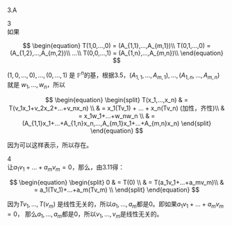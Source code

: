3.A

3\
如果

$$
\begin{equation}
T(1,0,...,0) = (A_{1,1},...,A_{m,1})\\
T(0,1,...,0) = (A_{1,2},...,A_{m,2})\\
...\\
T(0,0,...,1) = (A_{1,n},...,A_{m,n})\\
\end{equation}
$$

$(1,0,...,0),...,(0,...,1)$ 是 $\mathbb{F}^n$的基，根据3.5，$(A_{1,1},...,A_{m,1}),...,(A_{1,n},...,A_{m,n})$ 就是 $w_1,...,w_n$，所以

$$
\begin{equation}
\begin{split}
T(x_1,...,x_n) & = T(v_1x_1+v_2x_2+...+v_nx_n) \\
 & = x_1(Tv_1) + ... + x_n(Tv_n)    (加性，齐性)\\
 & = x_1w_1+...+w_nw_n \\
 & = (A_{1,1}x_1+...+A_{1,n}x_n,...,A_{m,1}x_1+...+A_{m,n}x_n)
\end{split}
\end{equation}
$$

因为可以这样表示，所以存在。

4\
让$a_1v_1+...+a_mv_m=0$，那么，由3.11得：

$$
\begin{equation}
\begin{split}
0 & = T(0) \\
 & = T(a_1v_1+...+a_mv_m)\\
 & = a_1(Tv_1)+...+a_m(Tv_m) \\
\end{split}
\end{equation}
$$

因为$Tv_1,...,T(v_m)$ 是线性无关的，所以$a_1,...,a_m$都是$0$。即如果$a_1v_1+...+a_mv_m=0$， 那么$a_1,...,a_m$都是$0$，所以$v_1,...,v_m$是线性无关的。
